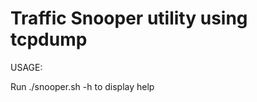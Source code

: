 Traffic Snooper utility using tcpdump
======================================


USAGE: 

Run ./snooper.sh -h to display help